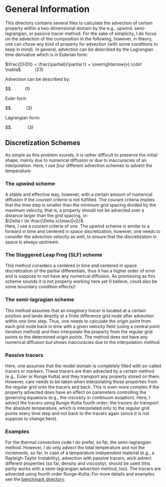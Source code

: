 # General Information 

This directory contains several files to calculate the advection of certain property within a two-dimensional domain by the e.g., upwind, semi-lagrangian, or passive tracer method. For the sake of simplicity, I do focus on the advection of the composition in the following, however, in theory, one can chose any kind of property for advection (with some conditions to keep in mind). In general, advection can be described by the Lagrangian time derivative which is in Eulerian form: 

$\frac{D}{Dt} = \frac{\partial}{\partial t} + \overrightarrow{v} \cdot \nabla$.&emsp;&emsp;&emsp;(23)

Advection can be described by: 

$$.&emsp;&emsp;&emsp;(1)

Euler form

$$. &emsp;&emsp;&emsp;(2)

Lagrangian form: 

$$. &emsp;&emsp;&emsp; (3)

## Discretization Schemes

As simple as this problem sounds, it is rather difficult to preserve the initial shape, mainly due to numerical diffusion or due to inaccuracies of an interpolation. Here, I use *four* different advection schemes to advect the temperature: 

### The upwind scheme

A stable and effective way, however, with a certain amount of numerical diffusion if the *courant criteria* is not fulfilled. The courant criteria implies that the time step is smaller than the minimum grid spacing divided by the maximum velocity, that is, a property should not be advected over a distance larger than the grid spacing, or:<br>
$\Delta t \le \frac{\Delta x}{max(|v|)}$<br>
Here, I use a courant criteria of one. The upwind scheme is similar to a forward in time and centered in space discretization, however, one needs to consider the advection velocity as well, to ensure that the discretization in space is always upstream.<br>
   
### The Staggered Leap Frog (SLF) scheme 

This method considers a centered in time and centered in space discretization of the partial differentials, thus it has a higher order of error and is suppose to not have any numerical diffusion. As promissing as this scheme sounds it is not properly working here yet (I believe, could also be some boundary condition effects)!<br>
   
### The semi-lagragian scheme 
This method assumes that an *imaginary tracer* is located at a certain position and lands directly at a finite difference grid node after advection within one time step. Thus, one needs to calculate the *origin point* from each grid node back in time with a given velocity field (using a central point iteration method) and then interpolate the property from the regular grid points to the determined *origin points*. The method does not have any numerical diffusion but shows inaccuracies due to the interpolation method.<br>
   
### Passive tracers

Here, one assumes that the model domain is completely filled with so-called tracers or markers. These tracers are then advected by a certain method (e.g., Euler or Runge Kutta) and they transport any property stored on them. However, care needs to be taken when interpolating those properties from the regular grid onto the tracers and back. This is even more complex if the property advected does have an effect on parameters controlling the governing equations (e.g., the viscosity in continuum euqation). Here, I advect the tracers using Runge-Kutta fourth order; the tracers do transport the absolute temperature, which is interpolated only to the regular grid points every time step and not back to the tracers again (since it is not suppose to change here).<br>

### Examples 
   For the thermal convection code I do prefer, so far, the semi-lagrangian method. However, I do only advect the total temperature and not the increments, so far. In case of a temperature independent material (e.g., a Rayleigh-Taylor Instability), advection with passive tracers, wich advect different properties (so far, density and viscosity), should be used (this partly works with a semi-lagrangian advection method, too). The tracers are advected using fourth order Runge-Kutta. For more details and examples see the [benchmark directory](https://github.com/LukasFuchs/FDCSGm/tree/main/Benchmark).

